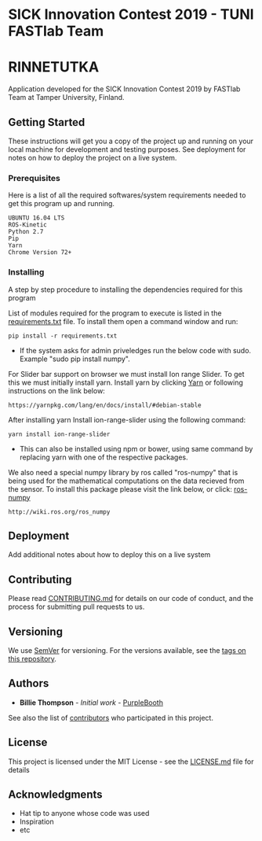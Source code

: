 # SICK Innovation Contest 2019 - TUNI FASTlab Team
# RINNETUTKA

Application developed for the SICK Innovation Contest 2019 by FASTlab Team at Tamper University, Finland.

## Getting Started

These instructions will get you a copy of the project up and running on your local machine for development and testing purposes. See deployment for notes on how to deploy the project on a live system.

### Prerequisites

Here is a list of all the required softwares/system requirements needed to get this program up and running.

```
UBUNTU 16.04 LTS
ROS-Kinetic
Python 2.7
Pip
Yarn
Chrome Version 72+
```

### Installing

A step by step procedure to installing the dependencies required for this program

List of modules required for the program to execute is listed in the [requirements.txt](https://github.com/teddy1496/SICK-Innovation-Contest-2019-TUNI-FASTlab-Team/blob/master/Server/requirements.txt) file. 
To install them open a command window and run:
```
pip install -r requirements.txt
```
* If the system asks for admin priveledges run the below code with sudo. Example "sudo pip install numpy".

For Slider bar support on browser we must install Ion range Slider.
To get this we must initially install yarn. Install yarn by clicking [Yarn](https://yarnpkg.com/lang/en/docs/install/#debian-stable) or following instructions on the link below:

```https://yarnpkg.com/lang/en/docs/install/#debian-stable
https://yarnpkg.com/lang/en/docs/install/#debian-stable
```
After installing yarn Install ion-range-slider using the following command:

```
yarn install ion-range-slider
```
* This can also be installed using npm or bower, using same command by replacing yarn with one of the respective packages.

We also need a special numpy library by ros called "ros-numpy" that is being used for the mathematical computations on 
the data recieved from the sensor. To install this package please visit the link below, or click: [ros-numpy](http://wiki.ros.org/ros_numpy)
```
http://wiki.ros.org/ros_numpy
```


## Deployment

Add additional notes about how to deploy this on a live system


## Contributing

Please read [CONTRIBUTING.md](https://gist.github.com/PurpleBooth/b24679402957c63ec426) for details on our code of conduct, and the process for submitting pull requests to us.

## Versioning

We use [SemVer](http://semver.org/) for versioning. For the versions available, see the [tags on this repository](https://github.com/your/project/tags). 

## Authors

* **Billie Thompson** - *Initial work* - [PurpleBooth](https://github.com/PurpleBooth)

See also the list of [contributors](https://github.com/your/project/contributors) who participated in this project.

## License

This project is licensed under the MIT License - see the [LICENSE.md](LICENSE.md) file for details

## Acknowledgments

* Hat tip to anyone whose code was used
* Inspiration
* etc
